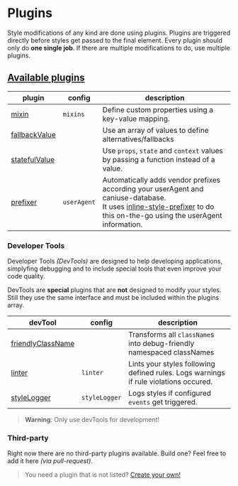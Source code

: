 # Plugins

Style modifications of any kind are done using plugins. Plugins are triggered directly before styles get passed to the final element. Every plugin should only do **one single job**. If there are multiple modifications to do, use multiple plugins.


## [Available plugins](plugins/)
| plugin | config | description |
| ------ | ------ | ------ |
| [mixin](plugins/Mixin.md) | `mixins` | Define custom properties using a key-value mapping. |
| [fallbackValue](plugins/FallbackValue.md) |  | Use an array of values to define alternatives/fallbacks |
| [statefulValue](plugins/StatefulValue.md) |  | Use `props`, `state` and `context` values by passing a function instead of a value.  |
| [prefixer](plugins/Prefixer.md) | `userAgent` | Automatically adds vendor prefixes according your userAgent and caniuse-database.<br> It uses [inline-style-prefixer](https://github.com/rofrischmann/inline-style-prefixer) to do this on-the-go using the userAgent information. |

### Developer Tools

Developer Tools *(DevTools)* are designed to help developing applications, simplyfing debugging and to include special tools that even improve your code quality.

DevTools are **special** plugins that are **not** designed to modify your styles. Still they use the same interface and must be included within the plugins array.

| devTool | config | description |
| ------ | ------ | ------ |
| [friendlyClassName](plugins/FriendlyClassName.md) | | Transforms all `className`s into debug-friendly namespaced classNames  |
| [linter](plugins/Linter.md)| `linter` | Lints your styles following defined rules. Logs warnings if rule violations occured. |
| [styleLogger](plugins/StyleLogger.md) | `styleLogger` | Logs styles if configured `events` get triggered. |

> **Warning**: Only use devTools for development!

### Third-party
Right now there are no third-party plugins available. Build one? Feel free to add it here *(via pull-request)*.

> You need a plugin that is not listed? [Create your own!](./guides/customPlugin.md)
